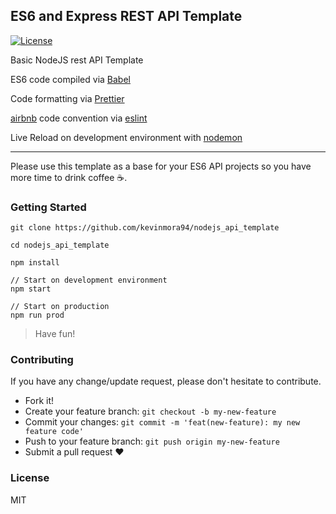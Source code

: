 ## ES6 and Express REST API Template

[![License](http://img.shields.io/badge/license-MIT-brightgreen.svg)](https://github.com/kevinmora94/nodejs_api_template/blob/master/LICENSE)

Basic NodeJS rest API Template

ES6 code compiled via [Babel](https://github.com/babel/babel)

Code formatting via [Prettier](https://github.com/prettier/prettier)

[airbnb](https://github.com/airbnb/javascript) code convention via [eslint](https://github.com/eslint/eslint)

Live Reload on development environment with [nodemon](https://github.com/remy/nodemon)

---

Please use this template as a base for your ES6 API projects so you have more time to drink coffee ☕️.

### Getting Started

```
git clone https://github.com/kevinmora94/nodejs_api_template

cd nodejs_api_template

npm install

// Start on development environment
npm start

// Start on production
npm run prod
```

> Have fun!

### Contributing

If you have any change/update request, please don't hesitate to contribute.

- Fork it!
- Create your feature branch:
  `git checkout -b my-new-feature`
- Commit your changes: `git commit -m 'feat(new-feature): my new feature code'`
- Push to your feature branch: `git push origin my-new-feature`
- Submit a pull request ❤️

### License

MIT
